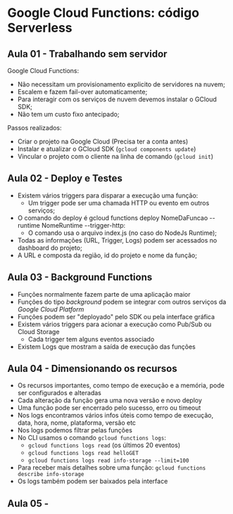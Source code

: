 # Google Cloud Functions: código Serverless

## Aula 01 - Trabalhando sem servidor
Google Cloud Functions:
- Não necessitam um provisionamento explicito de servidores na nuvem;
- Escalem e fazem fail-over automaticamente;
- Para interagir com os serviços de nuvem devemos instalar o GCloud SDK;
- Não tem um custo fixo antecipado;

Passos realizados:
- Criar o projeto na Google Cloud (Precisa ter a conta antes)
- Instalar e atualizar o GCloud SDK (`gcloud components update`)
- Vincular o projeto com o cliente na linha de comando (`gcloud init`)

## Aula 02 - Deploy e Testes
- Existem vários triggers para disparar a execução uma função:
    - Um trigger pode ser uma chamada HTTP ou evento em outros serviços;
- O comando do deploy é gcloud functions deploy NomeDaFuncao --runtime NomeRuntime --trigger-http:
    - O comando usa o arquivo index.js (no caso do NodeJs Runtime);
- Todas as informações (URL, Trigger, Logs) podem ser acessados no dashboard do projeto;
- A URL e composta da região, id do projeto e nome da função;

## Aula 03 - Background Functions

- Funções normalmente fazem parte de uma aplicação maior
- Funções do tipo *background* podem se integrar com outros serviços da *Google Cloud Platform*
- Funções podem ser "deployado" pelo SDK ou pela interface gráfica
- Existem vários triggers para acionar a execução como Pub/Sub ou Cloud Storage
  - Cada trigger tem alguns eventos associado
- Existem Logs que mostram a saída de execução das funções

## Aula 04 - Dimensionando os recursos

- Os recursos importantes, como tempo de execução e a memória, pode ser configurados e alteradas
- Cada alteração da função gera uma nova versão e novo deploy
- Uma função pode ser encerrado pelo sucesso, erro ou timeout
- Nos logs encontramos vários infos úteis como tempo de execução, data, hora, nome, plataforma, versão etc
- Nos logs podemos filtrar pelas funções
- No CLI usamos o comando `gcloud functions logs`:
  - `gcloud functions logs read` (os últimos 20 eventos)
  - `gcloud functions logs read helloGET`
  - `gcloud functions logs read info-storage --limit=100`
- Para receber mais detalhes sobre uma função: `gcloud functions describe info-storage`
- Os logs também podem ser baixados pela interface

## Aula 05 - 
